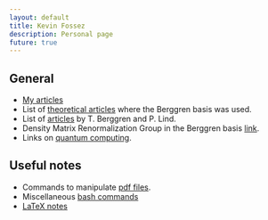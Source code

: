 ```yaml
---
layout: default
title: Kevin Fossez
description: Personal page
future: true
---
```



## General

- [My articles](./page_papers.html)
- List of [theoretical articles](./page_refs.html) where the Berggren basis was used.
- List of [articles](./page_Berggren.html) by T. Berggren and P. Lind.
- Density Matrix Renormalization Group in the Berggren basis [link](./page_DMRG.html).
- Links on [quantum computing](./page_qc.html).


## Useful notes

- Commands to manipulate [pdf files](./page_pdf.html).
- Miscellaneous [bash commands](./page_bash.html)
- [LaTeX notes](./page_latex.html)




